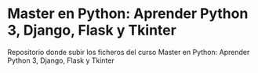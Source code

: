 # Master en Python: Aprender Python 3, Django, Flask y Tkinter
Repositorio donde subir los ficheros del curso Master en Python: Aprender Python 3, Django, Flask y Tkinter
